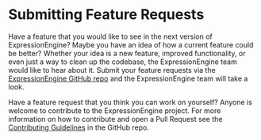 <!--
    This source file is part of the open source project
    ExpressionEngine User Guide (https://github.com/ExpressionEngine/ExpressionEngine-User-Guide)

    @link      https://expressionengine.com/
    @copyright Copyright (c) 2003-2020, Packet Tide, LLC (https://packettide.com)
    @license   https://expressionengine.com/license Licensed under Apache License, Version 2.0
-->

# Submitting Feature Requests

Have a feature that you would like to see in the next version of ExpressionEngine? Maybe you have an idea of how a current feature could be better? Whether your idea is a new feature, improved functionality, or even just a way to clean up the codebase, the ExpressionEngine team would like to hear about it. Submit your feature requests via the [ExpressionEngine GitHub repo](https://github.com/ExpressionEngine/ExpressionEngine/issues/new?assignees=&labels=&template=3-feature-request.md) and the ExpressionEngine team will take a look. 

Have a feature request that you think you can work on yourself? Anyone is welcome to contribute to the ExpressionEngine project. For more information on how to contribute and open a Pull Request see the [Contributing Guidelines](https://github.com/ExpressionEngine/ExpressionEngine/blob/stability/CONTRIBUTING.md) in the GitHub repo.